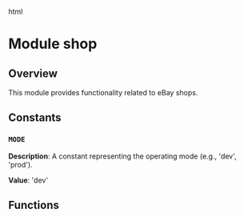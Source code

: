 html
<h1>Module shop</h1>

<h2>Overview</h2>
<p>This module provides functionality related to eBay shops.</p>

<h2>Constants</h2>

<h3><code>MODE</code></h3>

<p><strong>Description</strong>:  A constant representing the operating mode (e.g., 'dev', 'prod').</p>
<p><strong>Value</strong>: 'dev'</p>


<h2>Functions</h2>

<!-- No functions defined in the input -->


<!-- No classes defined in the input -->